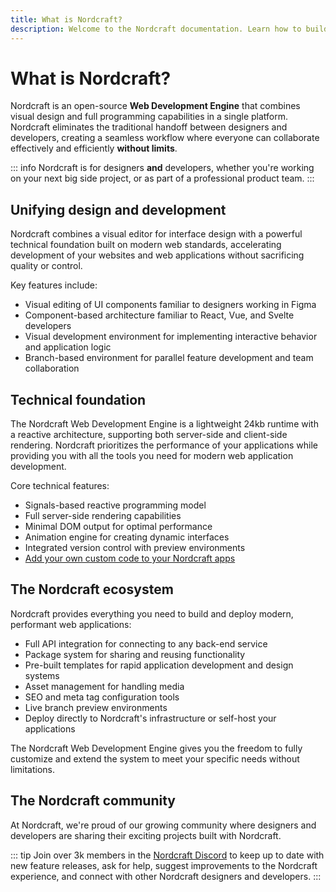 ```yaml
---
title: What is Nordcraft?
description: Welcome to the Nordcraft documentation. Learn how to build powerful web applications with Nordcraft through step-by-step guides and practical examples. Explore components, styling, APIs, and advanced features.
---
```


# What is Nordcraft?

Nordcraft is an open-source **Web Development Engine** that combines visual design and full programming capabilities in a single platform. Nordcraft eliminates the traditional handoff between designers and developers, creating a seamless workflow where everyone can collaborate effectively and efficiently **without limits**.

::: info
Nordcraft is for designers **and** developers, whether you're working on your next big side project, or as part of a professional product team.
:::

## Unifying design and development

Nordcraft combines a visual editor for interface design with a powerful technical foundation built on modern web standards, accelerating development of your websites and web applications without sacrificing quality or control.

Key features include:

- Visual editing of UI components familiar to designers working in Figma
- Component-based architecture familiar to React, Vue, and Svelte developers
- Visual development environment for implementing interactive behavior and application logic
- Branch-based environment for parallel feature development and team collaboration

## Technical foundation

The Nordcraft Web Development Engine is a lightweight 24kb runtime with a reactive architecture, supporting both server-side and client-side rendering. Nordcraft prioritizes the performance of your applications while providing you with all the tools you need for modern web application development.

Core technical features:

- Signals-based reactive programming model
- Full server-side rendering capabilities
- Minimal DOM output for optimal performance
- Animation engine for creating dynamic interfaces
- Integrated version control with preview environments
- [Add your own custom code to your Nordcraft apps](/actions/overview)

## The Nordcraft ecosystem

Nordcraft provides everything you need to build and deploy modern, performant web applications:

- Full API integration for connecting to any back-end service
- Package system for sharing and reusing functionality
- Pre-built templates for rapid application development and design systems
- Asset management for handling media
- SEO and meta tag configuration tools
- Live branch preview environments
- Deploy directly to Nordcraft's infrastructure or self-host your applications

The Nordcraft Web Development Engine gives you the freedom to fully customize and extend the system to meet your specific needs without limitations.

## The Nordcraft community

At Nordcraft, we're proud of our growing community where designers and developers are sharing their exciting projects built with Nordcraft.

::: tip
Join over 3k members in the [Nordcraft Discord](https://discord.gg/nordcraft) to keep up to date with new feature releases, ask for help, suggest improvements to the Nordcraft experience, and connect with other Nordcraft designers and developers.
:::
